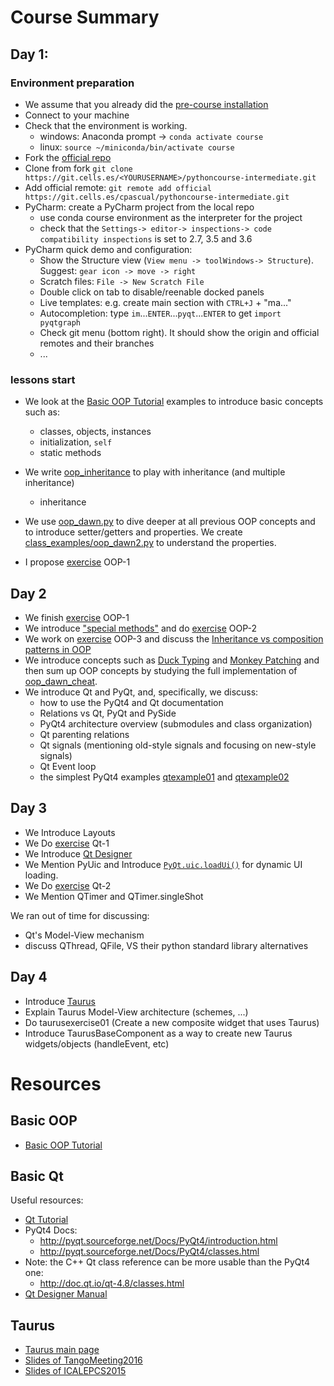 # Course Summary


## Day 1:

### Environment preparation
- We assume that you already did the [pre-course installation](https://git.cells.es/cpascual/pythoncourse-intro/blob/master/pre-course.md)
- Connect to your machine
- Check that the environment is working.
  - windows: Anaconda prompt -> `conda activate course`
  - linux: `source ~/miniconda/bin/activate course`
- Fork the [official repo](https://git.cells.es/<YOURUSERNAME>/pythoncourse-intermediate)
- Clone from fork  `git clone https://git.cells.es/<YOURUSERNAME>/pythoncourse-intermediate.git`
- Add official remote: `git remote add official https://git.cells.es/cpascual/pythoncourse-intermediate.git`
- PyCharm: create a PyCharm project from the local repo
  - use conda course environment as the interpreter for the project
  - check that the `Settings-> editor-> inspections-> code compatibility inspections` is set to 2.7, 3.5 and 3.6
- PyCharm quick demo and configuration:
  - Show the Structure view (`View menu -> toolWindows-> Structure`). Suggest: `gear icon -> move -> right`
  - Scratch files: `File -> New Scratch File`
  - Double click on tab to disable/reenable docked panels
  - Live templates: e.g. create main section with `CTRL+J` + "ma..." 
  - Autocompletion: type `im`...`ENTER`...`pyqt`...`ENTER` to get `import pyqtgraph`
  - Check git menu (bottom right). It should show the origin and official 
    remotes and their branches
  - ...

### lessons start
- We look at the [Basic OOP Tutorial] examples to introduce basic concepts such as:
  - classes, objects, instances
  - initialization, `self`
  - static methods
- We write [oop_inheritance](class_examples/oop_inheritance.py) to play with inheritance (and multiple inheritance)
  - inheritance

- We use [oop_dawn.py](oop_dawn.py) to dive deeper at all previous OOP concepts and to introduce setter/getters and properties.
We create [class_examples/oop_dawn2.py](class_examples/2017/oop_dawn2.py) to understand the properties.

- I propose [exercise](/exercises) OOP-1

## Day 2

- We finish [exercise](/exercises) OOP-1
- We introduce ["special methods"](https://docs.python.org/2/reference/datamodel.html#special-method-names)
  and do [exercise](/exercises) OOP-2
- We work on [exercise](/exercises) OOP-3 and discuss the
  [Inheritance vs composition patterns in OOP](https://en.wikipedia.org/wiki/Composition_over_inheritance)
- We introduce concepts such as [Duck Typing](https://en.wikipedia.org/wiki/Duck_typing#In_Python) and
  [Monkey Patching](http://stackoverflow.com/a/5626250) and then sum up OOP concepts by studying the full
  implementation of [oop_dawn_cheat](/exercises/cheat/oop_dawn_cheat.py).
- We introduce Qt and PyQt, and, specifically, we discuss:
  - how to use the PyQt4 and Qt documentation
  - Relations vs Qt, PyQt and PySide
  - PyQt4 architecture overview (submodules and class organization)
  - Qt parenting relations
  - Qt signals (mentioning old-style signals and focusing on new-style signals)
  - Qt Event loop
  - the simplest PyQt4 examples [qtexample01](qtexample01.py) and [qtexample02](qtexample02.py)

## Day 3

- We Introduce Layouts
- We Do [exercise](/exercises) Qt-1
- We Introduce [Qt Designer](http://doc.qt.io/qt-4.8/designer-manual.html) 
- We Mention PyUic and Introduce [`PyQt.uic.loadUi()`](http://pyqt.sourceforge.net/Docs/PyQt4/designer.html#the-uic-module) for dynamic UI loading.
- We Do [exercise](/exercises) Qt-2
- We Mention QTimer and QTimer.singleShot

We ran out of time for discussing:
  - Qt's Model-View mechanism
  - discuss QThread, QFile, VS their python standard library alternatives

## Day 4

- Introduce [Taurus](https://www.taurus-scada.org)
- Explain Taurus Model-View architecture (schemes, ...)
- Do taurusexercise01 (Create a new composite widget that uses Taurus)
- Introduce TaurusBaseComponent as a way to create new Taurus widgets/objects (handleEvent, etc)


# Resources

## Basic OOP

- [Basic OOP Tutorial]

## Basic Qt

Useful resources:

- [Qt Tutorial](http://zetcode.com/gui/pyqt4/)
- PyQt4 Docs:
  - http://pyqt.sourceforge.net/Docs/PyQt4/introduction.html
  - http://pyqt.sourceforge.net/Docs/PyQt4/classes.html
- Note: the C++ Qt class reference can be more usable than the PyQt4 one:
  - http://doc.qt.io/qt-4.8/classes.html
- [Qt Designer Manual](http://doc.qt.io/qt-4.8/designer-manual.html) 

## Taurus

- [Taurus main page](https://www.taurus-scada.org)
- [Slides of TangoMeeting2016](TaurusStatus-TangoMeeting201606-v7.pdf)
- [Slides of ICALEPCS2015](THHC3O03_talk.pdf)

[Basic OOP Tutorial]: https://jeffknupp.com/blog/2014/06/18/improve-your-python-python-classes-and-object-oriented-programming/
